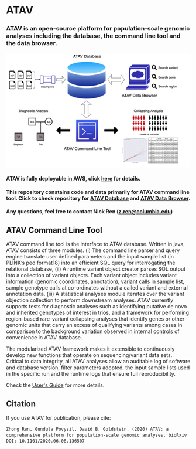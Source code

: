 # ATAV

### ATAV is an open-source platform for population-scale genomic analyses including the database, the command line tool and the data browser.

![img](img/atav_platform_framework_overview.png)

#### ATAV is fully deployable in AWS, click [here](https://github.com/nickzren/atav/wiki/AWS-Setup) for details.

#### This repository constains code and data primarily for ATAV command line tool. Click to check repository for [ATAV Database](https://github.com/nickzren/atav-database) and [ATAV Data Browser](https://github.com/nickzren/atavdb).

#### Any questions, feel free to contact Nick Ren (<a href="mailto:z.ren@columbia.edu">z.ren@columbia.edu</a>)

## ATAV Command Line Tool

ATAV command line tool is the interface to ATAV database. Written in java, ATAV consists of three modules. (i) The command line parser and query engine translate user defined parameters and the input sample list (in PLINK’s ped format18) into an efficient SQL query for interrogating the relational database, (ii) A runtime variant object creator parses SQL output into a collection of variant objects. Each variant object includes variant information (genomic coordinates, annotation), variant calls in sample list, sample genotype calls at co-ordinates without a called variant and external annotation data. (iii) A statistical analyses module iterates over the variant objection collection to perform downstream analyses. ATAV currently supports tests for diagnostic analyses such as identifying putative de novo and inherited genotypes of interest in trios, and a framework for performing region-based rare-variant collapsing analyses that identify genes or other genomic units that carry an excess of qualifying variants among cases in comparison to the background variation observed in internal controls of convenience in ATAV database. 

The modularized ATAV framework makes it extensible to continuously develop new functions that operate on sequencing/variant data sets. Critical to data integrity, all ATAV analyses allow an auditable log of software and database version, filter parameters adopted, the input sample lists used in the specific run and the runtime logs that ensure full reproducibility.  

Check the [User's Guide](http://redmine.igm.cumc.columbia.edu/projects/atav/wiki) for more details.

## Citation

If you use ATAV for publication, please cite:

```
Zhong Ren, Gundula Povysil, David B. Goldstein. (2020) ATAV: a comprehensive platform for population-scale genomic analyses. bioRxiv DOI: 10.1101/2020.06.08.136507
```
